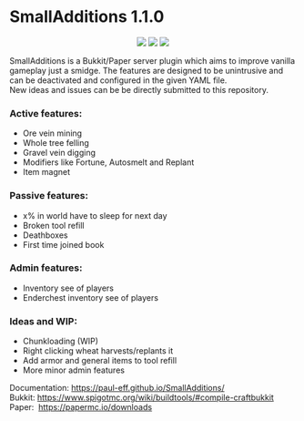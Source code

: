 # SmallAdditions 1.1.0
<p align="center">
  <img src="https://img.shields.io/badge/version-1.1.0-blue">
  <img src="https://img.shields.io/badge/bukkit-1.18.1-green">
  <img src="https://img.shields.io/badge/paper-1.18.1-green">
</p>

SmallAdditions is a Bukkit/Paper server plugin which aims to improve vanilla gameplay just a smidge.
The features are designed to be unintrusive and can be deactivated and configured in the given YAML file.  
New ideas and issues can be be directly submitted to this repository.


### Active features:
- Ore vein mining
- Whole tree felling
- Gravel vein digging
- Modifiers like Fortune, Autosmelt and Replant
- Item magnet
### Passive features:
- x% in world have to sleep for next day
- Broken tool refill
- Deathboxes
- First time joined book
### Admin features:
- Inventory see of players
- Enderchest inventory see of players
### Ideas and WIP:
- Chunkloading (WIP)
- Right clicking wheat harvests/replants it
- Add armor and general items to tool refill
- More minor admin features

Documentation: https://paul-eff.github.io/SmallAdditions/  
Bukkit:&nbsp;https://www.spigotmc.org/wiki/buildtools/#compile-craftbukkit  
Paper:&nbsp;&nbsp;https://papermc.io/downloads
